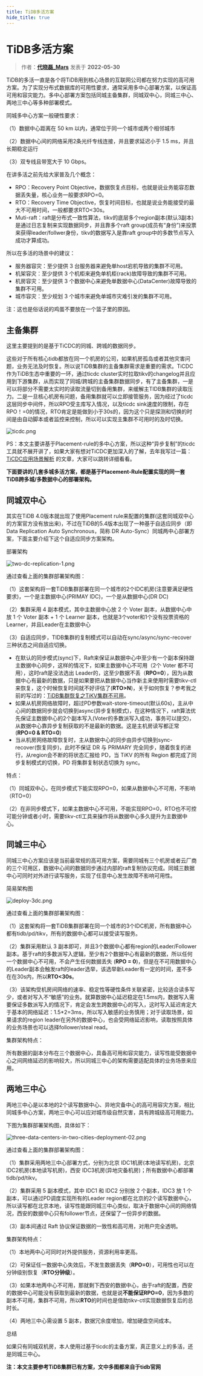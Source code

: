 ```yaml
---
title: TiDB多活方案
hide_title: true
---
```


# TiDB多活方案

> 作者：**[代晓磊_Mars](https://tidb.net/u/%E4%BB%A3%E6%99%93%E7%A3%8A_Mars/post/all)** 发表于  **2022-05-30**

TiDB的多活一直是各个将TiDB用到核心场景的互联网公司都在努力实现的高可用方案。为了实现分布式数据库的可用性要求，通常采用多中心部署方案，以保证高可用和容灾能力。多中心部署方案包括同城主备集群，同城双中心，同城三中心、两地三中心等多种部署模式。

同城多中心方案一般硬性要求：

（1）数据中心距离在 50 km 以内，通常位于同一个城市或两个相邻城市

（2）数据中心间的网络采用2条光纤专线连接，并且要求延迟小于 1.5 ms，并且长期稳定运行

（3）双专线且带宽大于 10 Gbps。

在讲多活之前先给大家普及几个概念：

- RPO：Recovery Point Objective，数据恢复点目标，也就是说业务能容忍数据丢失量，核心业务一般要求RPO=0。
- RTO：Recovery Time Objective，恢复时间目标，也就是说业务能接受的最大不可用时间，一般都要求RTO<30s。
- Muti-raft：raft是分布式一致性算法，tikv的底层多个region副本(默认3副本)是通过日志复制来实现数据同步，并且靠多个raft group(成员有“身份”)来投票来获得leader/follwer身份，tikv的数据写入是靠raft group中的多数节点写入成功才算成功。

所以在多活的场景中的建议：

- 服务器容灾：至少提供 3 台服务器来避免单host宕机导致的集群不可用。
- 机架容灾：至少提供 3 个机柜来避免单机柜(rack)故障导致的集群不可用。
- 机房容灾：至少提供 3 个数据中心来避免单数据中心(DataCenter)故障导致的集群不可用。
- 城市容灾：至少规划 3 个城市来避免单城市灾难引发的集群不可用。

注：这也是俗话说的鸡蛋不要放在一个篮子里的原因。

## 主备集群

这里主要提到的是基于TiCDC的同城、跨城的数据同步。

这些对于所有核心tidb都放在同一个机房的公司，如果机房孤岛或者其他灾害问题，业务无法及时恢复。所以说TiDB集群的主备集群需求是重要的需求。TiCDC作为TiDB生态中重要的一环，通过ticdc cluster实时拉取tikv的changelog并且应用到下游集群，从而实现了同城/跨城的主备集群数据同步，有了主备集群，一是可以将部分不需要太实时的读取流量切到备用集群，来缓解主TIDB集群的读取压力。二是一旦核心机房有问题，备用集群就可以立即接管服务，因为经过了ticdc这层同步中间件，所以RPO受主库写入情况，以及ticdc sink速度的限制，存在 RPO！=0的情况，RTO肯定是能做到小于30s的，因为这个只是探测和切换的时间是由自动脚本或者监控来控制，所以可以实现主集群不可用时的及时切换。

﻿![ticdc.png](https://tidb-blog.oss-cn-beijing.aliyuncs.com/media/ticdc-1653891008228.png)﻿﻿

PS：本文主要讲基于Placement-rule的多中心方案，所以这种“异步复制”的ticdc工具就不展开讲了，如果大家有想对TiCDC更加深入的了解，去年我写过一篇：[TiCDC应用场景解析](http://mp.weixin.qq.com/s?__biz=MzkyNzI2NzgxOA==&mid=2247483700&idx=1&sn=12ff42897db37da8ed4c2298445b30d7&chksm=c22befb1f55c66a77b6f422ebf8f1ce16cc2627a58243e1c5b38f4c2398af5638d51a42e469e&scene=21#wechat_redirect) 的文章，大家可以跳转详细看看。

**下面要讲的几套多城多活方案，都是基于Placement-Rule配置实现的同一套TiDB跨多城/多数据中心的部署架构。**

## 同城双中心

其实在TiDB 4.0版本就出现了使用Placement rule来配置的集群(这套同城双中心的方案官方没有放出来)，不过在TiDB的5.4版本出现了一种基于自适应同步（即 Data Replication Auto Synchronous，简称 DR Auto-Sync）同城两中心部署方案，下面主要介绍下这个自适应同步方案架构。

部署架构

﻿![two-dc-replication-1.png](https://tidb-blog.oss-cn-beijing.aliyuncs.com/media/two-dc-replication-1-1653891033627.png)﻿﻿

通过查看上面的集群部署架构图：

（1）这套架构将一套TiDB集群部署在同一个城市的2个IDC机房(注意要满足硬性要求)，一个是主数据中心(PRIMAY IDC)，一个是从数据中心(DR DC)

（2）集群采用 4 副本模式，其中主数据中心放 2 个 Voter 副本，从数据中心中放 1 个 Voter 副本 + 1 个 Learner 副本，也就是3个voter和1个没有投票资格的Learner，并且Leader在主数据中心

（3）自适应同步，TIDB集群的复制模式可以自动在sync/async/sync-recover三种状态之间自适应切换。

- 在默认的同步模式(sync)下，Raft来保证从数据中心中至少有一个副本保持跟主数据中心同步，这样的情况下，如果主数据中心不可用（2个 Voter 都不可用），这时raft是没法选出 Leader的，这至少数据不丢（**RPO=0**），因为从数据中心有最新的数据，只是如果要把从数据中心当作新主来使用时需要tikv-ctl来恢复，这个时候恢复时间就不好评估了(**RTO>N**)，关于如何恢复？参考我之前的写过的：[TiDB集群恢复之TiKV集群不可用](http://mp.weixin.qq.com/s?__biz=MzkyNzI2NzgxOA==&mid=2247483839&idx=1&sn=08a507e81f94ed86ed8a776cb6309c94&chksm=c22bef3af55c662cdc36e7a2fe944ab3a5fced0a44b30d6d52c15acd53f0e63b540779b9491c&scene=21#wechat_redirect)。
- 如果从机房网络故障时，超过PD参数wait-store-timeout(默认60s)，主从中心间的数据同步就会切换到async(异步复制模式)，在这种情况下，raft算法优先保证主数据中心的2个副本写入(Voter的多数派写入成功，事务可以提交)，从数据中心靠异步复制获取的不是最新的数据。这是主机房读写都正常(**RPO=0 & RTO=0**)
- 当从机房网络故障恢复时，主从数据中心的同步由异步切换到sync-recover(恢复同步)，此时不保证 DR 与 PRIMARY 完全同步，随着恢复的进行，从region会不断的将状态汇报给 PD，当 TiKV 的所有 Region 都完成了同步复制模式的切换，PD 将集群复制状态切换为 sync。

特点：

（1）同城双中心，在同步模式下能实现RPO=0，如果从数据中心不可用，不影响（RTO=0）

（2）在非同步模式下，如果主数据中心不可用，不能实现RPO=0，RTO也不可控可能分钟或者小时，需要tikv-ctl工具来操作将从数据中心多久提升为主数据中心。

## 同城三中心

同城三中心方案应该是当前最常规的高可用方案，需要同城有三个机房或者云厂商的三个可用区，数据中心间的数据同步通过内部的raft复制协议完成。同城三数据中心可同时对外进行读写服务，实现了任意中心发生故障不影响可用性。

简易架构图 

﻿![deploy-3dc.png](https://tidb-blog.oss-cn-beijing.aliyuncs.com/media/deploy-3dc-1653891052330.png)﻿﻿

通过查看上面的集群部署架构图：

（1）这套架构将一套TiDB集群部署在同一个城市的3个IDC机房，所有数据中心都有tidb/pd/tikv，所有的数据中心都可以接受读写服务。

（2）集群采用默认 3 副本即可，并且3个数据中心都有region的Leader/Follower副本。基于raft的多数派写入逻辑，至少有2个数据中心有最新的数据，所以任何一个数据中心不可用，不会产生任何数据丢失 (**RPO = 0**)，但是在不可用数据中心的Leader副本会触发raft的leader选举，该选举新Leader有一定的时间，差不多在在30s内，所以**RTO<30s**。

（3）该架构受机房间网络的速率、稳定性等硬性条件关联紧密，比较适合读多写少，或者对写入不“敏感”的业务。就算数据中心延迟稳定在1.5ms内，数据写入需要保证多数派写入的情况下，肯定会发生跨数据中心的写入，这时写入延迟肯定大于基本的网络延迟：1.5*2=3ms，所以写入敏感的业务慎用；对于读取场景，如果请求的region leader在另外的数据中心，也会受网络延迟影响，读取按照具体的业务场景也可以选择follower/steal read。

集群架构特点：

所有数据的副本分布在三个数据中心，具备高可用和容灾能力，读写性能受数据中心之间网络延迟的影响较大，所以同城三中心的架构需要适配具体的业务场景来应用。

## 两地三中心

两地三中心是以本地的2个读写数据中心、异地灾备中心的高可用容灾方案，相比同城多中心方案，两地三中心可以应对城市级自然灾害，具有跨城级高可用能力。

下图为集群部署架构图，具体如下：

﻿![three-data-centers-in-two-cities-deployment-02.png](https://tidb-blog.oss-cn-beijing.aliyuncs.com/media/three-data-centers-in-two-cities-deployment-02-1653891069715.png)﻿﻿

通过查看上面的集群部署架构图：

（1）集群采用两地三中心部署方式，分别为北京 IDC1机房(本地读写机房)，北京 IDC2机房(本地读写机房)，西安 IDC3机房(异地灾备机房)；所有数据中心都部署tidb/pd/tikv。

（2）集群采用 5 副本模式，其中 IDC1 和 IDC2 分别放 2 个副本，IDC3 放 1 个副本，可以通过PD调度实现所有的Leader region都在北京的2个读写数据中心，所以读写都在北京本地，读写性能跟同城三中心类似，取决于数据中心间的网络情况，西安的数据中心只有follower节点，还保留了一份异步的数据。

（3）副本间通过 Raft 协议保证数据的一致性和高可用，对用户完全透明。

集群架构特点：

（1）本地两中心可同时对外提供服务，资源利用率更高。

（2）可保证任一数据中心失效后，不发生数据丢失（**RPO=0**），可用性也可以在分钟级别恢复（**RTO分钟级**）。

（3）如果本地两中心不可用，那就剩下西安的数据中心，由于raft的配置，西安的数据中心可能没有获取到最新的数据，也就是说**不能保证RPO=0**，因为多数的副本不可用，集群不可用，所以**RTO**的时间也是借助tikv-ctl实现数据恢复后的总时长。

（4）两地三中心需设置 5 副本，数据冗余度增加，增加硬盘空间成本。

总结

如果只有同城双机房，本人使用过基于ticdc的主备方案，真正意义上的多活，还是同城三中心。

**注：本文主要参考TiDB集群已有方案，文中多图都来自于tidb官网**